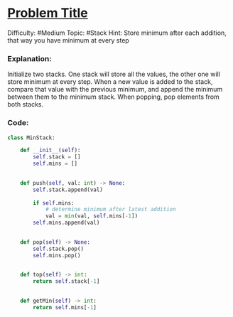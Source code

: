 # [Problem Title](https://leetcode.com/)

Difficulty: #Medium 
Topic: #Stack 
Hint: Store minimum after each addition, that way you have minimum at every step

### Explanation:
Initialize two stacks. One stack will store all the values, the other one will store minimum at every step. When a new value is added to the stack, compare that value with the previous minimum, and append the minimum between them to the minimum stack. When popping, pop elements from both stacks.

### Code:

```python
class MinStack:

    def __init__(self):
        self.stack = []
        self.mins = []
        

    def push(self, val: int) -> None:
        self.stack.append(val)
        
        if self.mins:
            # determine minimum after latest addition
            val = min(val, self.mins[-1])
        self.mins.append(val)
        

    def pop(self) -> None:
        self.stack.pop()
        self.mins.pop()
        

    def top(self) -> int:
        return self.stack[-1]
        

    def getMin(self) -> int:
        return self.mins[-1]
```
